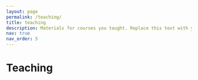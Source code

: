 ```yaml
---
layout: page
permalink: /teaching/
title: teaching
description: Materials for courses you taught. Replace this text with your description.
nav: true
nav_order: 5
---
```


# Teaching

